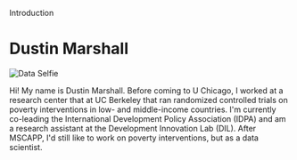 Introduction

# Dustin Marshall

![Data Selfie](/Users/dustin/Documents/GitHub/CAPP30239_FA22/week_01/IMG_3057.jpg)

Hi! My name is Dustin Marshall. Before coming to U Chicago, I worked at a research center that at UC Berkeley that ran randomized controlled trials on poverty interventions in low- and middle-income countries. I'm currently co-leading the International Development Policy Association (IDPA) and am a research assistant at the Development Innovation Lab (DIL). After MSCAPP, I'd still like to work on poverty interventions, but as a data scientist.